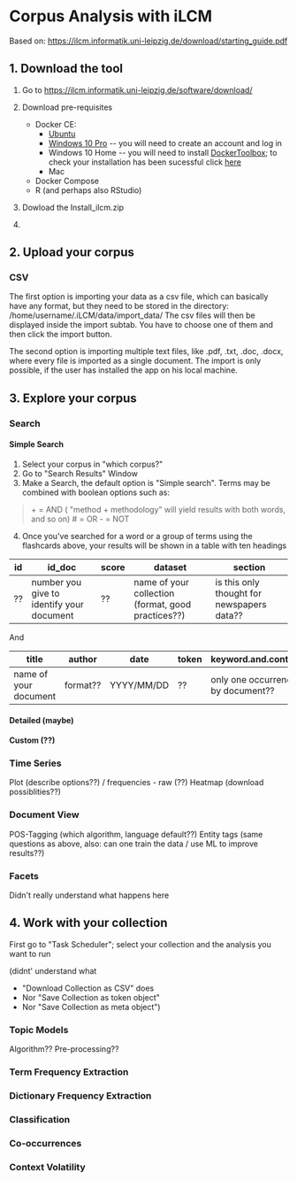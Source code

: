 # Corpus Analysis with iLCM

Based on: https://ilcm.informatik.uni-leipzig.de/download/starting_guide.pdf


## 1.  Download the tool

1. Go to https://ilcm.informatik.uni-leipzig.de/software/download/
2. Download pre-requisites
	+ Docker CE:
		+ [Ubuntu](https://docs.docker.com/install/linux/docker-ce/ubuntu/#install-using-the-repository)
		+ [Windows 10 Pro](https://store.docker.com/editions/community/docker-ce-desktop-windows) -- you will need to create an account and log in
		+ Windows 10 Home -- you will need to install [DockerToolbox](https://docs.docker.com/toolbox/toolbox_install_windows/); to check your installation has been sucessful click [here](https://docs.docker.com/toolbox/toolbox_install_windows/#step-3-verify-your-installation)
		+ Mac
	+ Docker Compose
	+ R (and perhaps also RStudio)
	
3. Dowload the Install_ilcm.zip 
4. 


## 2. Upload your corpus


### CSV
The first option is importing your data as a csv file, which can basically have any format, but they need to be stored in the directory: /home/username/.iLCM/data/import_data/
The csv files will then be displayed inside the import subtab. You have to choose one of them and then click the import button.


The second option is importing multiple text files, like .pdf, .txt, .doc, .docx, where every file is imported as a single document. The import is only possible, if the user has installed the app on his local machine. 


## 3. Explore your corpus

### Search

#### Simple Search

1. Select your corpus in "which corpus?"
2. Go to "Search Results" Window
3. Make a Search, the default option is "Simple search". Terms may be combined with boolean options such as: 
>\+ = AND ( "method + methodology" will yield results with both words, and so on)
\# = OR
\- = NOT
4. Once you've searched for a word or a group of terms using the flashcards above, your results will be shown in a table with ten headings

id | id_doc | score | dataset | section | 
-- | --| -- | -- | -- | 
?? | number you give to identify your document | ?? | name of your collection (format, good practices??) | is this only thought for newspapers data??



And




title | author | date  | token| keyword.and.context
-- | --  | -- | -- | -- |
name of your document | format?? | YYYY/MM/DD | ?? | only one occurrence by document??

#### Detailed (maybe)

#### Custom (??) 


### Time Series

Plot (describe options??)  / frequencies - raw (??)
Heatmap (download possiblities??)

### Document View

POS-Tagging (which algorithm, language default??)
Entity tags (same questions as above, also: can one train the data / use ML to improve results??)


### Facets

Didn't really understand what happens here

## 4. Work with your collection

First go to "Task Scheduler"; select your collection and the analysis you want to run

(didnt' understand what 
+ "Download Collection as CSV" does
+ Nor "Save Collection as token object"
+ Nor "Save Collection as meta object") 

### Topic Models

Algorithm??
Pre-processing??

### Term Frequency Extraction

### Dictionary Frequency Extraction

### Classification

### Co-occurrences

### Context Volatility

<!--stackedit_data:
eyJoaXN0b3J5IjpbLTEyNTgzNTA4NTgsLTg5OTY1MDYxMiwxMj
E2NTk5NDE0LC0xOTQ5NTQxODQzLDc3ODc0MDczNywtMTgyNzk2
NDEsLTExNTAzNzgyNTUsLTQ5MzUzODAxNywtMjA2MzM0OTQ3Ni
wxMjY0NDk3NzEwLDExMDE2NTkzOTQsNzYwNjkyNjU5XX0=
-->